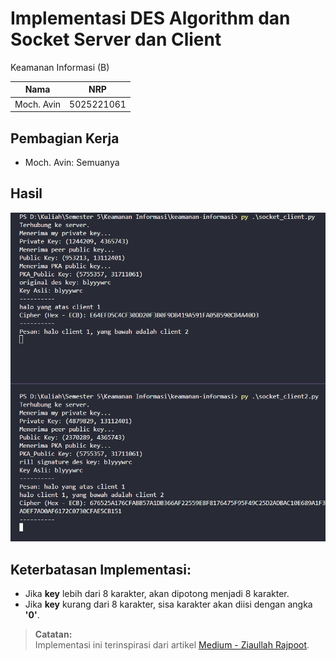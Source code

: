 # Implementasi DES Algorithm dan Socket Server dan Client
Keamanan Informasi (B)

| Nama        | NRP         |
|-------------|-------------|
| Moch. Avin  | 5025221061  |


## Pembagian Kerja
- Moch. Avin: Semuanya


## Hasil
![hasil test](/public/image.png)


## Keterbatasan Implementasi:
- Jika **key** lebih dari 8 karakter, akan dipotong menjadi 8 karakter.
- Jika **key** kurang dari 8 karakter, sisa karakter akan diisi dengan angka **'0'**.

> **Catatan:**  
> Implementasi ini terinspirasi dari artikel [Medium - Ziaullah Rajpoot](https://medium.com/@ziaullahrajpoot/data-encryption-standard-des-dc8610aafdb3).
